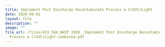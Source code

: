 ```yaml
---
title: Implement Post Discharge Decontaminatn Process w C(UVC)Light
date: 2020-09-01
layout: file
description: ""
image: ""
file_url: /files/433_SGH_NHIP 2020_ Implement Post Discharge Decontaminatn
  Process w C(UVC)Light-combined.pdf
---
```

